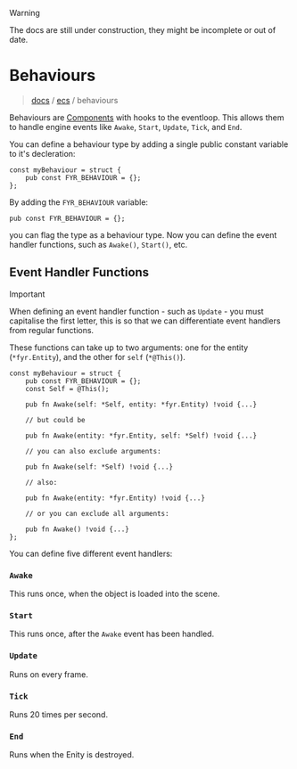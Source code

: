 > [!WARNING]
> The docs are still under construction, they might be incomplete or out of date.

# Behaviours

> [docs](../README.md) / [ecs](./README.md) / behaviours

Behaviours are [Components](./components.md) with hooks to the eventloop. This allows them to handle engine events like `Awake`, `Start`, `Update`, `Tick`, and `End`.

You can define a behaviour type by adding a single public constant variable to it's decleration:

```zig
const myBehaviour = struct {
    pub const FYR_BEHAVIOUR = {};
};
```

By adding the `FYR_BEHAVIOUR` variable:

```zig
pub const FYR_BEHAVIOUR = {};
```

you can flag the type as a behaviour type. Now you can define the event handler functions, such as `Awake()`, `Start()`, etc.

## Event Handler Functions

> [!IMPORTANT]
> When defining an event handler function - such as `Update` - you must capitalise the first letter, this is so that we can differentiate event handlers from regular functions.

These functions can take up to two arguments: one for the entity (`*fyr.Entity`), and the other for `self` (`*@This()`).

```zig
const myBehaviour = struct {
    pub const FYR_BEHAVIOUR = {};
    const Self = @This();

    pub fn Awake(self: *Self, entity: *fyr.Entity) !void {...}

    // but could be

    pub fn Awake(entity: *fyr.Entity, self: *Self) !void {...}

    // you can also exclude arguments:

    pub fn Awake(self: *Self) !void {...}

    // also:

    pub fn Awake(entity: *fyr.Entity) !void {...}

    // or you can exclude all arguments:

    pub fn Awake() !void {...}
};
```

You can define five different event handlers:

### `Awake`

This runs once, when the object is loaded into the scene.

### `Start`

This runs once, after the `Awake` event has been handled.

### `Update`

Runs on every frame.

### `Tick`

Runs 20 times per second.

### `End`

Runs when the Enity is destroyed.
